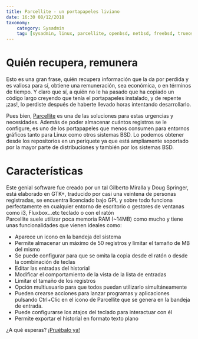 ```yaml
---
title: Parcellite - un portapapeles liviano
date: 16:30 08/12/2018
taxonomy:
	category: Sysadmin
	tag: [sysadmin, linux, parcellite, openbsd, netbsd, freebsd, trueos, fedora, gentoo, archlinux, ubuntu, debian, opensuse]
---
```


# Quién recupera, remunera
Esto es una gran frase, quién recupera información que la da por perdida y es valiosa para sí, obtiene una remuneración, sea económica, o en términos de tiempo. Y claro que sí, a quién no le ha pasado que ha copiado un código largo creyendo que tenía el portapapeles instalado, y de repente ¡zas!, lo perdiste después de haberte llevado horas intentando desarrollarlo.

Pues bien, [Parcellite](http://parcellite.sourceforge.net?target=_blank) es una de las soluciones para estas urgencias y necesidades. Además de poder almacenar cuántos registros se le configure, es uno de los portapapeles que menos consumen para entornos gráficos tanto para Linux como otros sistemas BSD. Lo podemos obtener desde los repositorios en un periquete ya que está ampliamente soportado por la mayor parte de distribuciones y también por los sistemas BSD.

# Características
Este genial software fue creado por un tal Gilberto Miralla y Doug Springer, está elaborado en GTK+, traducido por casi una veintena de personas registradas, se encuentra licenciado bajo GPL y sobre todo funciona perfectamente en cualquier entorno de escritorio o gestores de ventanas como i3, Fluxbox...etc 
teclado o con el ratón	
Parcellite suele utilizar poca memoria RAM (~14MB) como mucho y tiene unas funcionalidades que vienen ideales como:
  * Aparece un icono en la bandeja del sistema
  * Permite almacenar un máximo de 50 registros y limitar el tamaño de MB del mismo
  * Se puede configurar para que se omita la copia desde el ratón o desde la combinación de teclas
  * Editar las entradas del historial
  * Modificar el comportamiento de la vista de la lista de entradas
  * Limitar el tamaño de los registros
  * Opción multiusuario para que todos puedan utilizarlo simultáneamente
  * Pueden crearse acciones para lanzar programas y aplicaciones pulsando Ctrl+Clic en el icono de Parcellite que se genera en la bandeja de entrada.
  * Puede configurarse los atajos del teclado para interactuar con él
  * Permite exportar el historial en formato texto plano
  
¿A qué esperas? [¡Pruébalo ya!](https://tinyurl.com/ybyasn9p?target=_blank)

